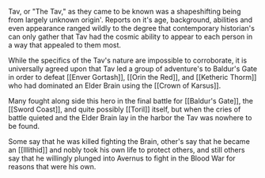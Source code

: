 Tav, or "The Tav," as they came to be known was a shapeshifting being from largely unknown origin'. Reports on it's age, background, abilities and even appearance ranged wildly to the degree that contemporary historian's can only gather that Tav had the cosmic ability to appear to each person in a way that appealed to them most.

While the specifics of the Tav's nature are impossible to corroborate, it is universally agreed upon that Tav led a group of adventure's to Baldur's Gate in order to defeat [[Enver Gortash]], [[Orin the Red]], and [[Ketheric Thorm]] who had dominated an Elder Brain using the [[Crown of Karsus]]. 

Many fought along side this hero in the final battle for [[Baldur's Gate]], the [[Sword Coast]], and quite possibly [[Toril]] itself, but when the cries of battle quieted and the Elder Brain lay in the harbor the Tav was nowhere to be found.

Some say that he was killed fighting the Brain, other's say that he became an [[Illithid]] and nobly took his own life to protect others, and still others say that he willingly plunged into Avernus to fight in the Blood War for reasons that were his own. 